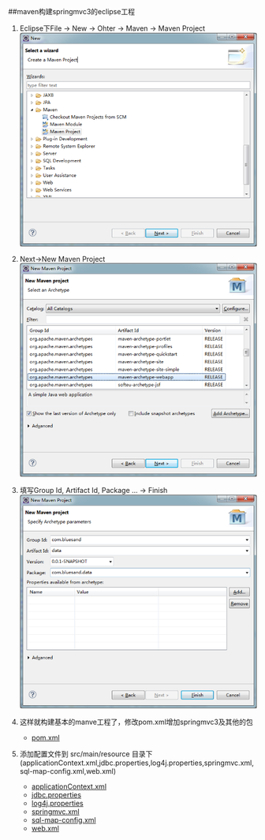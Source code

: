 ##maven构建springmvc3的eclipse工程
1. Eclipse下File -> New -> Ohter -> Maven -> Maven Project
![1.1.1](images/1.1.1.png "1.1.1")
2.  Next->New Maven Project  
![1.1.2](images/1.1.2.png "1.1.2")
3. 填写Group Id, Artifact Id, Package ... -> Finish
![1.1.3](images/1.1.3.png "1.1.3")
4. 这样就构建基本的manve工程了，修改pom.xml增加springmvc3及其他的包

	* [pom.xml](codes/1.1/pom.xml)

5. 添加配置文件到 src/main/resource 目录下 (applicationContext.xml,jdbc.properties,log4j.properties,springmvc.xml,sql-map-config.xml,web.xml)
	* [applicationContext.xml](codes/1.1/applicationContext.xml)
	* [jdbc.properties](jdbc.properties)
	* [log4j.properties](codes/1.1/log4j.properties)
	* [springmvc.xml](codes/1.1/springmvc.xml)
	* [sql-map-config.xml](codes/1.1/sql-map-config.xml)
	* [web.xml](codes/1.1/web.xml)


